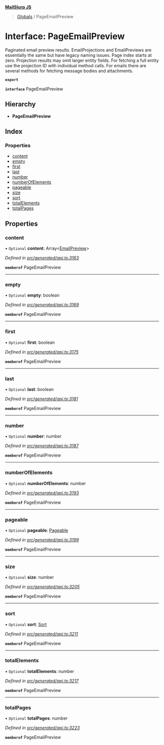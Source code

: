**[MailSlurp JS](../README.md)**

> [Globals](../README.md) / PageEmailPreview

# Interface: PageEmailPreview

Paginated email preview results. EmailProjections and EmailPreviews are essentially the same but have legacy naming issues. Page index starts at zero. Projection results may omit larger entity fields. For fetching a full entity use the projection ID with individual method calls. For emails there are several methods for fetching message bodies and attachments.

**`export`** 

**`interface`** PageEmailPreview

## Hierarchy

* **PageEmailPreview**

## Index

### Properties

* [content](pageemailpreview.md#content)
* [empty](pageemailpreview.md#empty)
* [first](pageemailpreview.md#first)
* [last](pageemailpreview.md#last)
* [number](pageemailpreview.md#number)
* [numberOfElements](pageemailpreview.md#numberofelements)
* [pageable](pageemailpreview.md#pageable)
* [size](pageemailpreview.md#size)
* [sort](pageemailpreview.md#sort)
* [totalElements](pageemailpreview.md#totalelements)
* [totalPages](pageemailpreview.md#totalpages)

## Properties

### content

• `Optional` **content**: Array\<[EmailPreview](emailpreview.md)>

*Defined in [src/generated/api.ts:3163](https://github.com/mailslurp/mailslurp-client/blob/67ec74c/src/generated/api.ts#L3163)*

**`memberof`** PageEmailPreview

___

### empty

• `Optional` **empty**: boolean

*Defined in [src/generated/api.ts:3169](https://github.com/mailslurp/mailslurp-client/blob/67ec74c/src/generated/api.ts#L3169)*

**`memberof`** PageEmailPreview

___

### first

• `Optional` **first**: boolean

*Defined in [src/generated/api.ts:3175](https://github.com/mailslurp/mailslurp-client/blob/67ec74c/src/generated/api.ts#L3175)*

**`memberof`** PageEmailPreview

___

### last

• `Optional` **last**: boolean

*Defined in [src/generated/api.ts:3181](https://github.com/mailslurp/mailslurp-client/blob/67ec74c/src/generated/api.ts#L3181)*

**`memberof`** PageEmailPreview

___

### number

• `Optional` **number**: number

*Defined in [src/generated/api.ts:3187](https://github.com/mailslurp/mailslurp-client/blob/67ec74c/src/generated/api.ts#L3187)*

**`memberof`** PageEmailPreview

___

### numberOfElements

• `Optional` **numberOfElements**: number

*Defined in [src/generated/api.ts:3193](https://github.com/mailslurp/mailslurp-client/blob/67ec74c/src/generated/api.ts#L3193)*

**`memberof`** PageEmailPreview

___

### pageable

• `Optional` **pageable**: [Pageable](pageable.md)

*Defined in [src/generated/api.ts:3199](https://github.com/mailslurp/mailslurp-client/blob/67ec74c/src/generated/api.ts#L3199)*

**`memberof`** PageEmailPreview

___

### size

• `Optional` **size**: number

*Defined in [src/generated/api.ts:3205](https://github.com/mailslurp/mailslurp-client/blob/67ec74c/src/generated/api.ts#L3205)*

**`memberof`** PageEmailPreview

___

### sort

• `Optional` **sort**: [Sort](sort.md)

*Defined in [src/generated/api.ts:3211](https://github.com/mailslurp/mailslurp-client/blob/67ec74c/src/generated/api.ts#L3211)*

**`memberof`** PageEmailPreview

___

### totalElements

• `Optional` **totalElements**: number

*Defined in [src/generated/api.ts:3217](https://github.com/mailslurp/mailslurp-client/blob/67ec74c/src/generated/api.ts#L3217)*

**`memberof`** PageEmailPreview

___

### totalPages

• `Optional` **totalPages**: number

*Defined in [src/generated/api.ts:3223](https://github.com/mailslurp/mailslurp-client/blob/67ec74c/src/generated/api.ts#L3223)*

**`memberof`** PageEmailPreview
